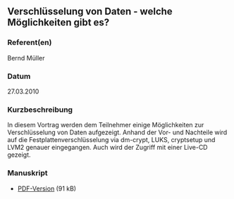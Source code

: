 
 
## Verschlüsselung von Daten - welche Möglichkeiten gibt es?


### Referent(en)
 Bernd Müller

### Datum
 27.03.2010

### Kurzbeschreibung
 In diesem Vortrag werden dem Teilnehmer einige Möglichkeiten zur Verschlüsselung von Daten aufgezeigt. Anhand der Vor- und Nachteile wird auf die Festplattenverschlüsselung via dm-crypt, LUKS, cryptsetup und LVM2 genauer eingegangen. Auch wird der Zugriff mit einer Live-CD gezeigt.

### Manuskript

          
* [PDF-Version](/download/Vortraege/Verschluesselung_LIT_2010.pdf) (91 kB)
                 
      
  

